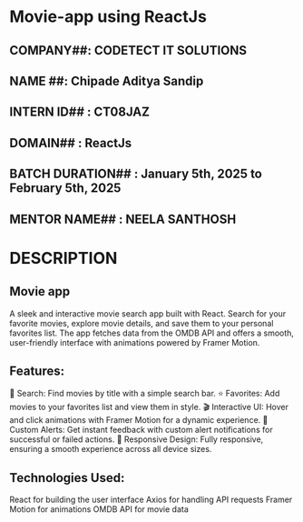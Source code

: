 # Movie-app using ReactJs
## COMPANY##: CODETECT IT SOLUTIONS
## NAME ##: Chipade Aditya Sandip
## INTERN ID## : CT08JAZ
## DOMAIN## : ReactJs
## BATCH DURATION## : January 5th, 2025 to February 5th, 2025
## MENTOR NAME## : NEELA SANTHOSH
# DESCRIPTION #
## Movie app
A sleek and interactive movie search app built with React. Search for your favorite movies, explore movie details, and save them to your personal favorites list. The app fetches data from the OMDB API and offers a smooth, user-friendly interface with animations powered by Framer Motion.

## Features:
🎥 Search: Find movies by title with a simple search bar.
⭐ Favorites: Add movies to your favorites list and view them in style.
🎬 Interactive UI: Hover and click animations with Framer Motion for a dynamic experience.
💬 Custom Alerts: Get instant feedback with custom alert notifications for successful or failed actions.
🔄 Responsive Design: Fully responsive, ensuring a smooth experience across all device sizes.

## Technologies Used:
React for building the user interface
Axios for handling API requests
Framer Motion for animations
OMDB API for movie data

